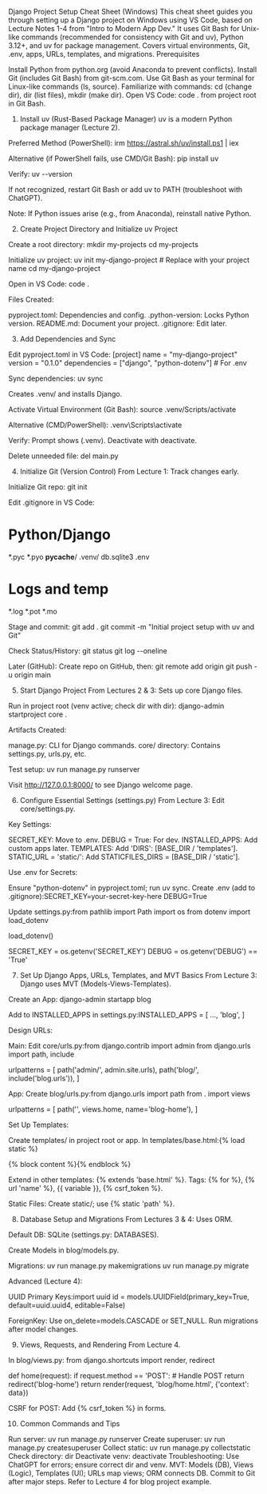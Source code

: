 Django Project Setup Cheat Sheet (Windows)
This cheat sheet guides you through setting up a Django project on Windows using VS Code, based on Lecture Notes 1-4 from "Intro to Modern App Dev." It uses Git Bash for Unix-like commands (recommended for consistency with Git and uv), Python 3.12+, and uv for package management. Covers virtual environments, Git, .env, apps, URLs, templates, and migrations.
Prerequisites

Install Python from python.org (avoid Anaconda to prevent conflicts).
Install Git (includes Git Bash) from git-scm.com.
Use Git Bash as your terminal for Linux-like commands (ls, source).
Familiarize with commands: cd (change dir), dir (list files), mkdir (make dir).
Open VS Code: code . from project root in Git Bash.


1. Install uv (Rust-Based Package Manager)
uv is a modern Python package manager (Lecture 2).

Preferred Method (PowerShell):
irm https://astral.sh/uv/install.ps1 | iex


Alternative (if PowerShell fails, use CMD/Git Bash):
pip install uv


Verify:
uv --version

If not recognized, restart Git Bash or add uv to PATH (troubleshoot with ChatGPT).

Note: If Python issues arise (e.g., from Anaconda), reinstall native Python.



2. Create Project Directory and Initialize uv Project

Create a root directory:
mkdir my-projects
cd my-projects


Initialize uv project:
uv init my-django-project  # Replace with your project name
cd my-django-project


Open in VS Code:
code .


Files Created:

pyproject.toml: Dependencies and config.
.python-version: Locks Python version.
README.md: Document your project.
.gitignore: Edit later.




3. Add Dependencies and Sync

Edit pyproject.toml in VS Code:
[project]
name = "my-django-project"
version = "0.1.0"
dependencies = ["django", "python-dotenv"]  # For .env


Sync dependencies:
uv sync

Creates .venv/ and installs Django.

Activate Virtual Environment (Git Bash):
source .venv/Scripts/activate

Alternative (CMD/PowerShell):
.venv\Scripts\activate

Verify: Prompt shows (.venv). Deactivate with deactivate.

Delete unneeded file:
del main.py




4. Initialize Git (Version Control)
From Lecture 1: Track changes early.

Initialize Git repo:
git init


Edit .gitignore in VS Code:
# Python/Django
*.pyc
*.pyo
__pycache__/
.venv/
db.sqlite3
.env

# Logs and temp
*.log
*.pot
*.mo


Stage and commit:
git add .
git commit -m "Initial project setup with uv and Git"


Check Status/History:
git status
git log --oneline


Later (GitHub): Create repo on GitHub, then:
git remote add origin <url>
git push -u origin main




5. Start Django Project
From Lectures 2 & 3: Sets up core Django files.

Run in project root (venv active; check dir with dir):
django-admin startproject core .


Artifacts Created:

manage.py: CLI for Django commands.
core/ directory: Contains settings.py, urls.py, etc.


Test setup:
uv run manage.py runserver

Visit http://127.0.0.1:8000/ to see Django welcome page.



6. Configure Essential Settings (settings.py)
From Lecture 3: Edit core/settings.py.

Key Settings:

SECRET_KEY: Move to .env.
DEBUG = True: For dev.
INSTALLED_APPS: Add custom apps later.
TEMPLATES: Add 'DIRS': [BASE_DIR / 'templates'].
STATIC_URL = 'static/': Add STATICFILES_DIRS = [BASE_DIR / 'static'].


Use .env for Secrets:

Ensure "python-dotenv" in pyproject.toml; run uv sync.
Create .env (add to .gitignore):SECRET_KEY=your-secret-key-here
DEBUG=True


Update settings.py:from pathlib import Path
import os
from dotenv import load_dotenv

load_dotenv()

SECRET_KEY = os.getenv('SECRET_KEY')
DEBUG = os.getenv('DEBUG') == 'True'






7. Set Up Django Apps, URLs, Templates, and MVT Basics
From Lecture 3: Django uses MVT (Models-Views-Templates).

Create an App:
django-admin startapp blog


Add to INSTALLED_APPS in settings.py:INSTALLED_APPS = [
    ...,
    'blog',
]




Design URLs:

Main: Edit core/urls.py:from django.contrib import admin
from django.urls import path, include

urlpatterns = [
    path('admin/', admin.site.urls),
    path('blog/', include('blog.urls')),
]


App: Create blog/urls.py:from django.urls import path
from . import views

urlpatterns = [
    path('', views.home, name='blog-home'),
]




Set Up Templates:

Create templates/ in project root or app.
In templates/base.html:{% load static %}
<!DOCTYPE html>
<html>
<head>
    <title>{% block title %}My Site{% endblock %}</title>
    <link rel="stylesheet" href="{% static 'css/style.css' %}">
</head>
<body>
    {% block content %}{% endblock %}
</body>
</html>


Extend in other templates: {% extends 'base.html' %}.
Tags: {% for %}, {% url 'name' %}, {{ variable }}, {% csrf_token %}.


Static Files: Create static/; use {% static 'path' %}.



8. Database Setup and Migrations
From Lectures 3 & 4: Uses ORM.

Default DB: SQLite (settings.py: DATABASES).

Create Models in blog/models.py.

Migrations:
uv run manage.py makemigrations
uv run manage.py migrate


Advanced (Lecture 4):

UUID Primary Keys:import uuid
id = models.UUIDField(primary_key=True, default=uuid.uuid4, editable=False)


ForeignKey: Use on_delete=models.CASCADE or SET_NULL.
Run migrations after model changes.




9. Views, Requests, and Rendering
From Lecture 4.

In blog/views.py:
from django.shortcuts import render, redirect

def home(request):
    if request.method == 'POST':
        # Handle POST
        return redirect('blog-home')
    return render(request, 'blog/home.html', {'context': data})


CSRF for POST: Add {% csrf_token %} in forms.



10. Common Commands and Tips

Run server: uv run manage.py runserver
Create superuser: uv run manage.py createsuperuser
Collect static: uv run manage.py collectstatic
Check directory: dir
Deactivate venv: deactivate
Troubleshooting: Use ChatGPT for errors; ensure correct dir and venv.
MVT: Models (DB), Views (Logic), Templates (UI); URLs map views; ORM connects DB.
Commit to Git after major steps.
Refer to Lecture 4 for blog project example.
